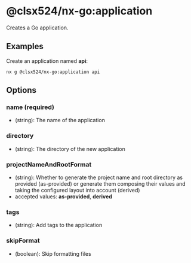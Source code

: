 # @clsx524/nx-go:application

Creates a Go application.

## Examples

Create an application named **api**:

```shell
nx g @clsx524/nx-go:application api
```

## Options

### name (required)

- (string): The name of the application

### directory

- (string): The directory of the new application

### projectNameAndRootFormat

- (string): Whether to generate the project name and root directory as provided (as-provided) or generate them composing their values and taking the configured layout into account (derived)
- accepted values: **as-provided**, **derived**

### tags

- (string): Add tags to the application

### skipFormat

- (boolean): Skip formatting files
